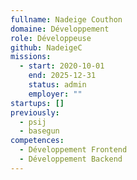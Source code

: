 ```yaml
---
fullname: Nadeige Couthon
domaine: Développement
role: Développeuse
github: NadeigeC
missions:
  - start: 2020-10-01
    end: 2025-12-31
    status: admin
    employer: ""
startups: []
previously:
  - psij
  - basegun
competences:
  - Développement Frontend
  - Développement Backend
---
```

